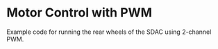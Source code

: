 Motor Control with PWM 
================

Example code for running the rear wheels of the SDAC using 2-channel PWM.

